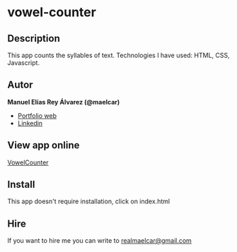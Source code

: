 # vowel-counter
## Description
This app counts the syllables of text. Technologies I have used: HTML, CSS, Javascript.


## Autor
**Manuel Elías Rey Álvarez (@maelcar)**

* [Portfolio web]()
* [Linkedin]()

## View app online
[VowelCounter](https://maelcar.github.io/vowel-counter/)



## Install
This app doesn't require installation, click on index.html


## Hire
If you want to hire me you can write to realmaelcar@gmail.com


